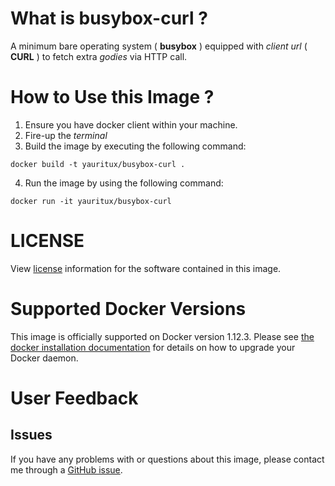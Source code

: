 # What is **busybox-curl** ?
A minimum bare operating system ( **busybox** ) equipped with _client url_ ( **CURL** ) to fetch extra _godies_ via HTTP call.

# How to Use this Image ?
1. Ensure you have docker client within your machine.
2. Fire-up the *terminal*
3. Build the image by executing the following command:
```
docker build -t yauritux/busybox-curl .
```
4. Run the image by using the following command:
```
docker run -it yauritux/busybox-curl
```

# LICENSE
View [license](https://www.apache.org/licenses/) information for the software contained in this image.

# Supported Docker Versions
This image is officially supported on Docker version 1.12.3.
Please see [the docker installation documentation](https://docs.docker.com/installation/) for details on how to upgrade your Docker daemon.

# User Feedback
## Issues
If you have any problems with or questions about this image, please contact me through a [GitHub issue](https://github.com/yauritux/busybox-curl/issues).
